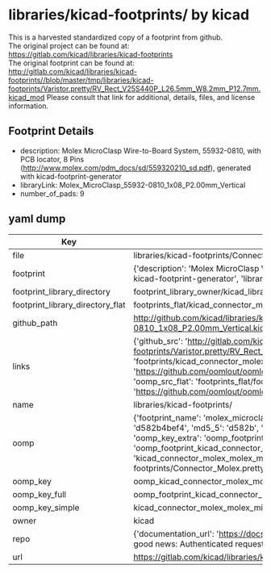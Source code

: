 # libraries/kicad-footprints/ by kicad  
This is a harvested standardized copy of a footprint from github.  
The original project can be found at:  
https://gitlab.com/kicad/libraries/kicad-footprints  
The original footprint can be found at:
http://gitlab.com/kicad/libraries/kicad-footprints//blob/master/tmp/libraries/kicad-footprints/Varistor.pretty/RV_Rect_V25S440P_L26.5mm_W8.2mm_P12.7mm.kicad_mod
Please consult that link for additional, details, files, and license information.  
## Footprint Details
* description: Molex MicroClasp Wire-to-Board System, 55932-0810, with PCB locator, 8 Pins (http://www.molex.com/pdm_docs/sd/559320210_sd.pdf), generated with kicad-footprint-generator  
* libraryLink: Molex_MicroClasp_55932-0810_1x08_P2.00mm_Vertical  
* number_of_pads: 9  
## yaml dump  
| Key | Value |  
| --- | --- |  
| file | libraries/kicad-footprints/Connector_Molex.pretty/Molex_MicroClasp_55932-0810_1x08_P2.00mm_Vertical.kicad_mod |  
| footprint | {'description': 'Molex MicroClasp Wire-to-Board System, 55932-0810, with PCB locator, 8 Pins (http://www.molex.com/pdm_docs/sd/559320210_sd.pdf), generated with kicad-footprint-generator', 'libraryLink': 'Molex_MicroClasp_55932-0810_1x08_P2.00mm_Vertical', 'number_of_pads': 9} |  
| footprint_library_directory | footprint_library_owner/kicad_libraries/kicad-footprints/ |  
| footprint_library_directory_flat | footprints_flat/kicad_connector_molex_molex_microclasp_55932_0810_1x08_p2_00mm_vertical/working |  
| github_path | http://github.com/kicad/libraries/kicad-footprints//blob/master/tmp/libraries/kicad-footprints/Connector_Molex.pretty/Molex_MicroClasp_55932-0810_1x08_P2.00mm_Vertical.kicad_mod |  
| links | {'github_src': 'http://gitlab.com/kicad/libraries/kicad-footprints//blob/master/tmp/libraries/kicad-footprints/Varistor.pretty/RV_Rect_V25S440P_L26.5mm_W8.2mm_P12.7mm.kicad_mod', 'github_src_repo': 'https://gitlab.com/kicad/libraries/kicad-footprints', 'oomp_bot': 'footprints/kicad_connector_molex_molex_microclasp_55932_0810_1x08_p2_00mm_vertical/working', 'oomp_bot_github': 'https://github.com/oomlout/oomlout_oomp_footprint_bot/tree/main/footprints/kicad_connector_molex_molex_microclasp_55932_0810_1x08_p2_00mm_vertical/working', 'oomp_src_flat': 'footprints_flat/footprints_flat/kicad_connector_molex_molex_microclasp_55932_0810_1x08_p2_00mm_vertical/working', 'oomp_src_flat_github': 'https://github.com/oomlout/oomlout_oomp_footprint_src/tree/main/footprints_flat/kicad_connector_molex_molex_microclasp_55932_0810_1x08_p2_00mm_vertical/working'} |  
| name | libraries/kicad-footprints/ |  
| oomp | {'footprint_name': 'molex_microclasp_55932_0810_1x08_p2_00mm_vertical', 'library_name': 'connector_molex', 'md5': 'd582b4bef4ffa7e930cac436324fe8dc', 'md5_10': 'd582b4bef4', 'md5_5': 'd582b', 'md5_6': 'd582b4', 'oomp_key': 'oomp_kicad_connector_molex_molex_microclasp_55932_0810_1x08_p2_00mm_vertical', 'oomp_key_extra': 'oomp_footprint_kicad_connector_molex_molex_microclasp_55932_0810_1x08_p2_00mm_vertical', 'oomp_key_full': 'oomp_footprint_kicad_connector_molex_molex_microclasp_55932_0810_1x08_p2_00mm_vertical_d582b4', 'oomp_key_simple': 'kicad_connector_molex_molex_microclasp_55932_0810_1x08_p2_00mm_vertical', 'original_filename': 'libraries/kicad-footprints/Connector_Molex.pretty/Molex_MicroClasp_55932-0810_1x08_P2.00mm_Vertical.kicad_mod', 'owner_name': 'kicad'} |  
| oomp_key | oomp_kicad_connector_molex_molex_microclasp_55932_0810_1x08_p2_00mm_vertical |  
| oomp_key_full | oomp_footprint_kicad_connector_molex_molex_microclasp_55932_0810_1x08_p2_00mm_vertical |  
| oomp_key_simple | kicad_connector_molex_molex_microclasp_55932_0810_1x08_p2_00mm_vertical |  
| owner | kicad |  
| repo | {'documentation_url': 'https://docs.github.com/rest/overview/resources-in-the-rest-api#rate-limiting', 'message': "API rate limit exceeded for 84.66.173.59. (But here's the good news: Authenticated requests get a higher rate limit. Check out the documentation for more details.)"} |  
| url | https://gitlab.com/kicad/libraries/kicad-footprints |  

